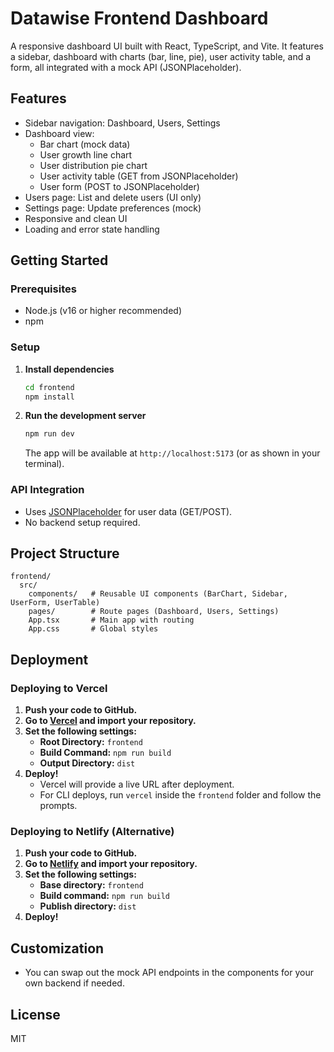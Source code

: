 # Datawise Frontend Dashboard

A responsive dashboard UI built with React, TypeScript, and Vite. It features a sidebar, dashboard with charts (bar, line, pie), user activity table, and a form, all integrated with a mock API (JSONPlaceholder).

## Features
- Sidebar navigation: Dashboard, Users, Settings
- Dashboard view:
  - Bar chart (mock data)
  - User growth line chart
  - User distribution pie chart
  - User activity table (GET from JSONPlaceholder)
  - User form (POST to JSONPlaceholder)
- Users page: List and delete users (UI only)
- Settings page: Update preferences (mock)
- Responsive and clean UI
- Loading and error state handling

## Getting Started

### Prerequisites
- Node.js (v16 or higher recommended)
- npm

### Setup
1. **Install dependencies**
   ```bash
   cd frontend
   npm install
   ```
2. **Run the development server**
   ```bash
   npm run dev
   ```
   The app will be available at `http://localhost:5173` (or as shown in your terminal).

### API Integration
- Uses [JSONPlaceholder](https://jsonplaceholder.typicode.com/) for user data (GET/POST).
- No backend setup required.

## Project Structure
```
frontend/
  src/
    components/   # Reusable UI components (BarChart, Sidebar, UserForm, UserTable)
    pages/        # Route pages (Dashboard, Users, Settings)
    App.tsx       # Main app with routing
    App.css       # Global styles
```

## Deployment

### Deploying to Vercel
1. **Push your code to GitHub.**
2. **Go to [Vercel](https://vercel.com/import) and import your repository.**
3. **Set the following settings:**
   - **Root Directory:** `frontend`
   - **Build Command:** `npm run build`
   - **Output Directory:** `dist`
4. **Deploy!**
   - Vercel will provide a live URL after deployment.
   - For CLI deploys, run `vercel` inside the `frontend` folder and follow the prompts.

### Deploying to Netlify (Alternative)
1. **Push your code to GitHub.**
2. **Go to [Netlify](https://app.netlify.com/start) and import your repository.**
3. **Set the following settings:**
   - **Base directory:** `frontend`
   - **Build command:** `npm run build`
   - **Publish directory:** `dist`
4. **Deploy!**

## Customization
- You can swap out the mock API endpoints in the components for your own backend if needed.

## License
MIT
